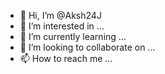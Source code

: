 - 👋 Hi, I’m @Aksh24J
- 👀 I’m interested in ...
- 🌱 I’m currently learning ...
- 💞️ I’m looking to collaborate on ...
- 📫 How to reach me ...

<!---
Aksh24J/Aksh24J is a ✨ special ✨ repository because its `README.md` (this file) appears on your GitHub profile.
You can click the Preview link to take a look at your changes.
--->
